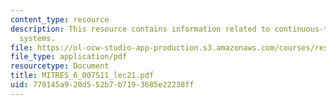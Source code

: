 ```yaml
---
content_type: resource
description: This resource contains information related to continuous-time second-order
  systems.
file: https://ol-ocw-studio-app-production.s3.amazonaws.com/courses/res-6-007-signals-and-systems-spring-2011/778145a920d552b7b7193685e22238ff_MITRES_6_007S11_lec21.pdf
file_type: application/pdf
resourcetype: Document
title: MITRES_6_007S11_lec21.pdf
uid: 778145a9-20d5-52b7-b719-3685e22238ff
---
```

